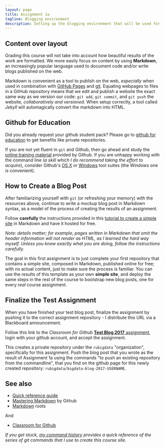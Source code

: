 ```yaml
---
layout: page
title: Assignment 1a
tagline: Blogging environment
description: Setting up the blogging environment that will be used for handing in the practical work
---
```


## Content over layout

Grading this course will not take into account how beautiful results of the work are formatted.
We more easily focus on content by using **Markdown**, an increasingly popular language used to document code and/or write blogs published on the web.

Markdown is convenient as a tool to publish on the web, *especially* when used in combination with [GitHub Pages](http://pages.github.com) and [git](http://git-scm.com). Equating webpages to files in a GitHub repository means that we edit and publish a website the exact same way as we version our code:
`git add`, `git commit`, and `git push` the website, *collaboratively and versioned*. When setup correctly, a tool called *Jekyll* will 
automagically convert the markdown into HTML.

## Github for Education

Did you already request your github student pack?
Please go to [github for education](https://education.github.com/pack/join) to get benefits like private repositories.

If you are not yet fluent in `git` and Github, then go ahead and study the 
[online training material](https://help.github.com/articles/git-and-github-learning-resources/)
provided by Github. If you are unhappy working with the command line (*a skill which I do recommend taking the 
effort to acquire*), consider Github's [OS X](http://mac.github.com) or [Windows](http://windows.github.com)
tool suites (the Windows one *is* convenient).

## How to Create a Blog Post

After familiarizing yourself with `git` (or refreshing your memory) with the resources above, continue to write a 
mockup blog post in Markdown syntax, as a model of the process of creating the results of an assignment.

Follow **carefully** the instructions provided in this
[tutorial to create a simple site](http://kbroman.org/simple_site/) in Markdown and have it hosted for free.

*Note: details matter; for example, pages written in Markdown that omit the header information will not render 
as HTML, as I learned the hard way myself. Unless you know exactly what you are doing, follow the instructions 
carefully.*

The goal in this first assignment is to just complete your first repository that contains a simple site, 
composed in Markdown, published online for free; with no actual content, just to make sure the process is familiar.
You can use the results of this template as your own **simple site**, and deploy the same steps in the rest 
of the course to bootstrap new blog posts, one for every *real* course assignment.

## Finalize the Test Assignment

When you have finished your test blog post, finalize the assignment by pushing it to the correct 
assignment repository - I distribute this URL via a Blackboard announcement.

Follow this link to the *Classroom for Github* [**Test Blog 2017** assignment](https://classroom.github.com/assignment-invitations/bcd47a44179718d82cbaa81d15d80802), login with your github account, and accept the assignment.

This creates a private repository under the `rubigdata` "organization", specifically for this assignment. 
Push the blog post that you wrote as the result of Assignment 1a using the commands "to push an existing 
repository from the commandline", that you find on the github page for this newly created repository: 
`rubigdata/bigdata-blog-2017-USERNAME`.

## See also

* [Quick reference guide](http://kramdown.gettalong.org/quickref.html)
* [Mastering Markdown](https://guides.github.com/features/mastering-markdown/) by Github
* [Markdown](https://daringfireball.net/projects/markdown/) roots

And

* [Classroom for Github](https://classroom.github.com/classrooms/17478409-ru-big-data-course-2017)

*If you get stuck, [my command history](A1a-history.html) provides a quick reference of the series of git commands
that I use to create this course site.*
